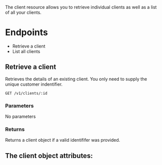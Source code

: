 
The client resource allows you to retrieve individual clients as well as a list of all your clients.

# Endpoints
* Retrieve a client
* List all clients

## Retrieve a client
Retrieves the details of an existing client. You only need to supply the unique customer indentifier.

`GET /v1/clients/:id`

### Parameters
No parameters

### Returns
Returns a client object if a valid identififer was provided. 

## The client object attributes:

